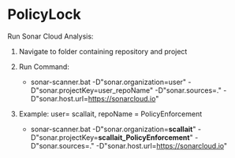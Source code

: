 # PolicyLock

Run Sonar Cloud Analysis:
1. Navigate to folder containing repository and project
2. Run Command: 
      - sonar-scanner.bat -D"sonar.organization=user" -D"sonar.projectKey=user_repoName"  -D"sonar.sources=." -D"sonar.host.url=https://sonarcloud.io"
       
3. Example: user= scallait, repoName = PolicyEnforcement
      - sonar-scanner.bat -D"sonar.organization=**scallait**" -D"sonar.projectKey=**scallait_PolicyEnforcement**"  -D"sonar.sources=." -D"sonar.host.url=https://sonarcloud.io"

